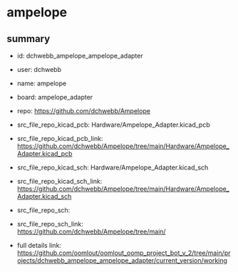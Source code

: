 # ampelope
 
## summary 
* id: dchwebb_ampelope_ampelope_adapter
* user: dchwebb
* name: ampelope
* board: ampelope_adapter
* repo: https://github.com/dchwebb/Ampelope
* src_file_repo_kicad_pcb: Hardware/Ampelope_Adapter.kicad_pcb
* src_file_repo_kicad_pcb_link: https://github.com/dchwebb/Ampelope/tree/main/Hardware/Ampelope_Adapter.kicad_pcb
* src_file_repo_kicad_sch: Hardware/Ampelope_Adapter.kicad_sch
* src_file_repo_kicad_sch_link: https://github.com/dchwebb/Ampelope/tree/main/Hardware/Ampelope_Adapter.kicad_sch

* src_file_repo_sch: 
* src_file_repo_sch_link: https://github.com/dchwebb/Ampelope/tree/main/
* full details link: https://github.com/oomlout/oomlout_oomp_project_bot_v_2/tree/main/projects/dchwebb_ampelope_ampelope_adapter/current_version/working  






